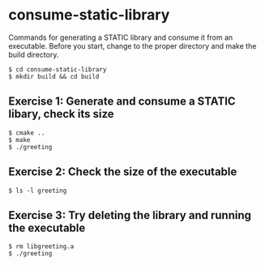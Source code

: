 # consume-static-library
Commands for generating a STATIC library and consume it from an executable. Before you start, change to the proper directory and make the build directory.
   ```
   $ cd consume-static-library
   $ mkdir build && cd build
   ```

## Exercise 1: Generate and consume a STATIC libary, check its size
   ```
   $ cmake ..
   $ make
   $ ./greeting
   ```

## Exercise 2: Check the size of the executable
   ```
   $ ls -l greeting
   ```

## Exercise 3: Try deleting the library and running the executable
   ```
   $ rm libgreeting.a
   $ ./greeting
   ```
